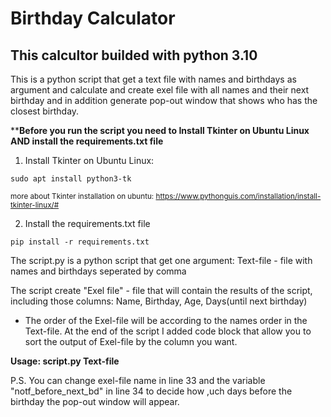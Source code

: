 # Birthday Calculator

## This calcultor builded with python 3.10

This is a python script that get a text file with names and birthdays as argument and calculate and create exel file with all names and their next birthday and in addition generate pop-out window that shows who has the closest birthday.

****Before you run the script you need to Install Tkinter on Ubuntu Linux AND install the requirements.txt file**
1.  Install Tkinter on Ubuntu Linux:
```
sudo apt install python3-tk
```           
<sub>more about Tkinter installation on ubuntu: https://www.pythonguis.com/installation/install-tkinter-linux/#</sub> 

2. Install the requirements.txt file
```
pip install -r requirements.txt
```


The script.py is a python script that get one argument:
Text-file - file with names and birthdays seperated by comma

The script create "Exel file" - file that will contain the results of the script, including those columns: Name, Birthday, Age, Days(until next birthday)

* The order of the Exel-file will be according to the names order in the Text-file. At the end of the script I added code block that allow you to sort the output of Exel-file by the column you want.

**Usage: script.py Text-file**

P.S. You can change exel-file name in line 33 and the variable "notf_before_next_bd" in line 34 to decide how ,uch days before the birthday the pop-out window will appear.